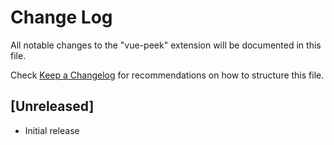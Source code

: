 # Change Log
All notable changes to the "vue-peek" extension will be documented in this file.

Check [Keep a Changelog](http://keepachangelog.com/) for recommendations on how to structure this file.

## [Unreleased]
- Initial release